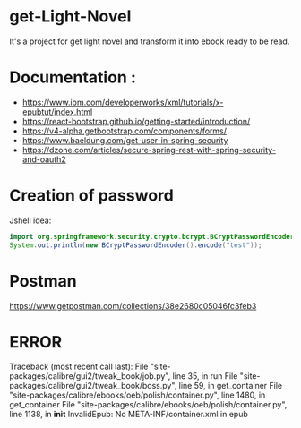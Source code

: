 # get-Light-Novel

It's a project for get light novel and transform it into ebook ready to be read.

# Documentation :

- https://www.ibm.com/developerworks/xml/tutorials/x-epubtut/index.html
- https://react-bootstrap.github.io/getting-started/introduction/
- https://v4-alpha.getbootstrap.com/components/forms/
- https://www.baeldung.com/get-user-in-spring-security
- https://dzone.com/articles/secure-spring-rest-with-spring-security-and-oauth2

# Creation of password 
Jshell idea: 
```java
import org.springframework.security.crypto.bcrypt.BCryptPasswordEncoder;
System.out.println(new BCryptPasswordEncoder().encode("test"));
```

# Postman
https://www.getpostman.com/collections/38e2680c05046fc3feb3


# ERROR

Traceback (most recent call last):
  File "site-packages/calibre/gui2/tweak_book/job.py", line 35, in run
  File "site-packages/calibre/gui2/tweak_book/boss.py", line 59, in get_container
  File "site-packages/calibre/ebooks/oeb/polish/container.py", line 1480, in get_container
  File "site-packages/calibre/ebooks/oeb/polish/container.py", line 1138, in __init__
InvalidEpub: No META-INF/container.xml in epub
